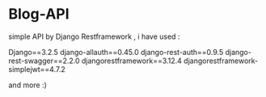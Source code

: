# Blog-API
simple API by Django Restframework , i have used :

Django==3.2.5
django-allauth==0.45.0
django-rest-auth==0.9.5
django-rest-swagger==2.2.0
djangorestframework==3.12.4
djangorestframework-simplejwt==4.7.2

and more :)
